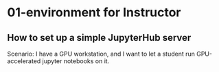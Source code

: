 # 01-environment for Instructor

## How to set up a simple JupyterHub server

Scenario: I have a GPU workstation, and I want to let a student run GPU-accelerated jupyter notebooks on it.




